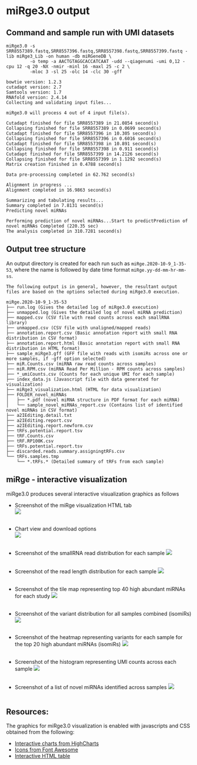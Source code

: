 # miRge3.0 output

## Command and sample run with UMI datasets
```
miRge3.0 -s SRR8557389.fastq,SRR8557396.fastq,SRR8557398.fastq,SRR8557399.fastq -lib miRge3_Lib -on human -db miRGeneDB \ 
         -o temp -a AACTGTAGGCACCATCAAT -udd --qiagenumi -umi 0,12 -cpu 12 -q 20 -NX -nmir -minl 16 -maxl 25 -c 2 \
         -mloc 3 -sl 25 -olc 14 -clc 30 -gff 
            
bowtie version: 1.2.3
cutadapt version: 2.7
Samtools version: 1.7
RNAfold version: 2.4.14
Collecting and validating input files...

miRge3.0 will process 4 out of 4 input file(s).

Cutadapt finished for file SRR8557389 in 21.0854 second(s)
Collapsing finished for file SRR8557389 in 0.0699 second(s)
Cutadapt finished for file SRR8557396 in 10.305 second(s)
Collapsing finished for file SRR8557396 in 0.6016 second(s)
Cutadapt finished for file SRR8557398 in 10.891 second(s)
Collapsing finished for file SRR8557398 in 0.911 second(s)
Cutadapt finished for file SRR8557399 in 14.2126 second(s)
Collapsing finished for file SRR8557399 in 1.1292 second(s)
Matrix creation finished in 0.4788 second(s)

Data pre-processing completed in 62.762 second(s)

Alignment in progress ...
Alignment completed in 16.9863 second(s)

Summarizing and tabulating results...
Summary completed in 7.8131 second(s)
Predicting novel miRNAs

Performing prediction of novel miRNAs...Start to predictPrediction of novel miRNAs Completed (220.35 sec)
The analysis completed in 310.7281 second(s)
```

## Output tree structure
An output directory is created for each run such as `miRge.2020-10-9_1-35-53`, where the name is followed by date time format `miRge.yy-dd-mm-hr-mm-ss`. 
```
The following output is in general, however, the resultant output files are based on the options selected during miRge3.0 execution.

miRge.2020-10-9_1-35-53 
├── run.log (Gives the detailed log of miRge3.0 execution)
├── unmapped.log (Gives the detailed log of novel miRNA prediction) 
├── mapped.csv (CSV file with read counts across each smallRNA library) 
├── unmapped.csv (CSV file with unaligned/mapped reads) 
├── annotation.report.csv (Basic annotation report with small RNA distribution in CSV format) 
├── annotation.report.html (Basic annotation report with small RNA distribution in HTML format) 
├── sample_miRge3.gff (GFF file with reads with isomiRs across one or more samples, if -gff option selected) 
├── miR.Counts.csv (miRNA raw read counts across samples) 
├── miR.RPM.csv (miRNA Read Per Million - RPM counts across samples) 
├── *_umiCounts.csv (Counts for each unique UMI for each sample) 
├── index_data.js (Javascript file with data generated for visualization) 
├── miRge3_visualization.html (HTML for data visualization) 
├── FOLDER_novel_miRNAs
│   ├── *.pdf (novel miRNA structure in PDF format for each miRNA)
│   └── sample_novel_miRNAs_report.csv (Contains list of identified novel miRNAs in CSV format)
├── a2IEditing.detail.txt
├── a2IEditing.report.csv
├── a2IEditing.report.newform.csv
├── tRFs.potential.report.tsv
├── tRF.Counts.csv
├── tRF.RP100K.csv
├── tRFs.potential.report.tsv
├── discarded.reads.summary.assigningtRFs.csv
└── tRFs.samples.tmp
    └── *.tRFs.* (Detailed summary of tRFs from each sample)
```

## miRge - interactive visualization

miRge3.0 produces several interactive visualization graphics as follows

- Screenshot of the miRge visualization HTML tab <br>
![](/images/overall.png)<br/><br/>

- Chart view and download options <br>
![](/images/download_options.png)<br/><br/>

- Screenshot of the smallRNA read distribution for each sample
![](/images/read-distribution.png)<br/><br/>

- Screenshot of the read length distribution for each sample
![](/images/read-length.png)<br/><br/>

- Screenshot of the tile map representing top 40 high abundant miRNAs for each study
![](/images/sample_abundance2.png)<br/><br/>

- Screenshot of the variant distribution for all samples combined (isomiRs)
![](/images/isomiR_variants.png)<br/><br/>

- Screenshot of the heatmap representing variants for each sample for the top 20 high abundant miRNAs (isomiRs)
![](/images/sample_isomir.png)<br/><br/>

- Screenshot of the histogram representing UMI counts across each sample
![](/images/umi-distribut.png)<br/><br/>

- Screenshot of a list of novel miRNAs identified across samples
![](/images/nmiR.PNG)<br/><br/>

## Resources: 
The graphics for miRge3.0 visualization is enabled with javascripts and CSS obtained from the following:
- [Interactive charts from HighCharts](https://www.highcharts.com/)
- [Icons from Font Awesome](https://fontawesome.com/)
- [Interactive HTML table](https://datatables.net/)
